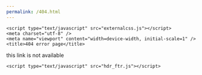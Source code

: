 ```yaml
---
permalink: /404.html
---
```

<!DOCTYPE html>
<html lang="en">
  <head>
    <meta charset="UTF-8" />
    <meta name="viewport" content="width=device-width, initial-scale=1.0" />
    <title>Document</title>

    <script type="text/javascript" src="externalcss.js"></script>
    <meta charset="utf-8" />
    <meta name="viewport" content="width=device-width, initial-scale=1" />
    <title>404 error page</title>
  </head>
  <body>
    <main>
      <div class="container"><p>this link is not available</p></div>
    </main>

    <script type="text/javascript" src="hdr_ftr.js"></script>
  </body>
</html>




